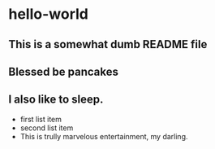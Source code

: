 # hello-world

## This is a somewhat dumb README file

Blessed be pancakes
--

I also like to sleep.
-

* first list item 
* second list item
* This is trully marvelous entertainment, my darling.
